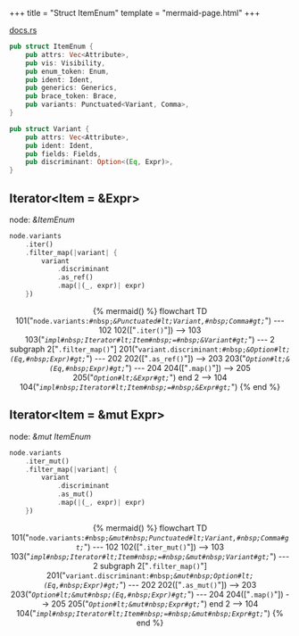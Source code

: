 +++
title = "Struct ItemEnum"
template = "mermaid-page.html"
+++

[docs.rs](https://docs.rs/syn/latest/syn/struct.ItemEnum.html)

```rust
pub struct ItemEnum {
    pub attrs: Vec<Attribute>,
    pub vis: Visibility,
    pub enum_token: Enum,
    pub ident: Ident,
    pub generics: Generics,
    pub brace_token: Brace,
    pub variants: Punctuated<Variant, Comma>,
}

pub struct Variant {
    pub attrs: Vec<Attribute>,
    pub ident: Ident,
    pub fields: Fields,
    pub discriminant: Option<(Eq, Expr)>,
}
```

## Iterator<Item = &Expr>

node: *&ItemEnum*

```rust
node.variants
    .iter()
    .filter_map(|variant| {
        variant
            .discriminant
            .as_ref()
            .map(|(_, expr)| expr)
    })
```

<center>

{% mermaid() %}
    flowchart TD
        101("<code>node.variants:#nbsp;<em>&Punctuated#lt;Variant,#nbsp;Comma#gt;</em></code>") --- 102
        102(["<code>.iter()</code>"]) --> 103
        103("<code><em>impl#nbsp;Iterator#lt;Item#nbsp;=#nbsp;&Variant#gt;</em></code>") --- 2
        subgraph 2["<code>.filter_map()</code>"]
            201("<code>variant.discriminant:#nbsp;<em>&Option#lt;(Eq,#nbsp;Expr)#gt;</em></code>") --- 202
            202(["<code>.as_ref()</code>"]) --> 203
            203("<code><em>Option#lt;&(Eq,#nbsp;Expr)#gt;</em></code>") --- 204
            204(["<code>.map()</code>"]) --> 205
            205("<code><em>Option#lt;&Expr#gt;</em></code>")
        end
        2 --> 104
        104("<code><em>impl#nbsp;Iterator#lt;Item#nbsp;=#nbsp;&Expr#gt;</em></code>")
{% end %}

</center>

## Iterator<Item = &mut Expr>

node: *&mut ItemEnum*

```rust
node.variants
    .iter_mut()
    .filter_map(|variant| {
        variant
            .discriminant
            .as_mut()
            .map(|(_, expr)| expr)
    })
```

<center>

{% mermaid() %}
    flowchart TD
        101("<code>node.variants:#nbsp;<em>&mut#nbsp;Punctuated#lt;Variant,#nbsp;Comma#gt;</em></code>") --- 102
        102(["<code>.iter_mut()</code>"]) --> 103
        103("<code><em>impl#nbsp;Iterator#lt;Item#nbsp;=#nbsp;&mut#nbsp;Variant#gt;</em></code>") --- 2
        subgraph 2["<code>.filter_map()</code>"]
            201("<code>variant.discriminant:#nbsp;<em>&mut#nbsp;Option#lt;(Eq,#nbsp;Expr)#gt;</em></code>") --- 202
            202(["<code>.as_mut()</code>"]) --> 203
            203("<code><em>Option#lt;&mut#nbsp;(Eq,#nbsp;Expr)#gt;</em></code>") --- 204
            204(["<code>.map()</code>"]) --> 205
            205("<code><em>Option#lt;&mut#nbsp;Expr#gt;</em></code>")
        end
        2 --> 104
        104("<code><em>impl#nbsp;Iterator#lt;Item#nbsp;=#nbsp;&mut#nbsp;Expr#gt;</em></code>")
{% end %}

</center>
